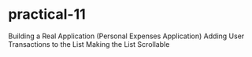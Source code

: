# practical-11
Building a Real Application (Personal Expenses Application) Adding User Transactions to the List Making the List Scrollable
